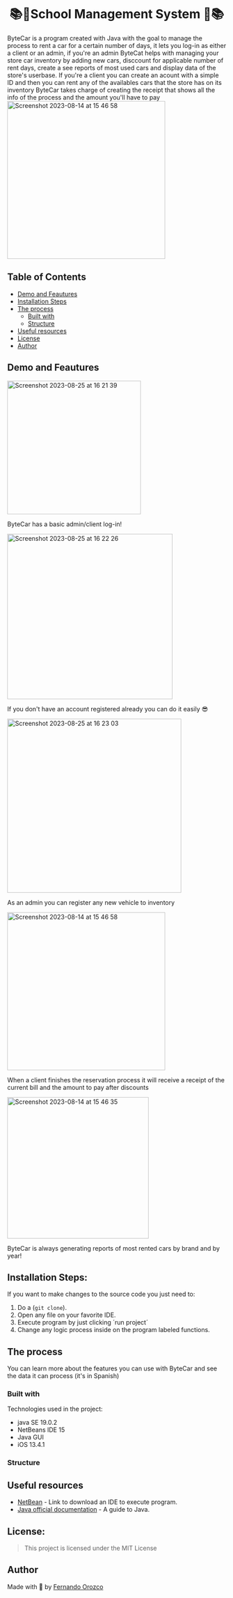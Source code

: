 <h1 align="center" id="title">📚🏫School Management System 🏫📚</h1>
ByteCar is a program created with Java with the goal to manage the process to rent a car for a certain number of days, it lets you log-in as either a client or an admin, if you're an admin ByteCat helps with managing your store car inventory by adding new cars, disccount for applicable number of rent days, create a see reports of most used cars and display data of the store's userbase. If you're a client you can create an acount with a simple ID and then you can rent any of the availables cars that the store has on its inventory ByteCar takes charge of creating the receipt that shows all the info of the process and the amount you'll have to pay

<img width="363" alt="Screenshot 2023-08-14 at 15 46 58" src="https://github.com/Fer-dev-gt/ByteCar-Car-Rental-Service/assets/119085740/09529d50-940c-4924-80dd-4f3e093a0800">

## Table of Contents

- [Demo and Feautures](#demo-and-features)
- [Installation Steps](#installation-steps)
- [The process](#the-process)
  - [Built with](#built-with)
  - [Structure](#structure)
- [Useful resources](#useful-resources)
- [License](#license)
- [Author](#author)

## Demo and Feautures
<img width="307" alt="Screenshot 2023-08-25 at 16 21 39" src="https://github.com/Fer-dev-gt/ByteCar-Car-Rental-Service/assets/119085740/18f8227d-f5dc-4962-ae17-b3de43d38dad">
<p>ByteCar has a basic admin/client log-in!</p>

<img width="380" alt="Screenshot 2023-08-25 at 16 22 26" src="https://github.com/Fer-dev-gt/ByteCar-Car-Rental-Service/assets/119085740/61454dc3-7d4c-4f8c-bfb2-dac29e04554b">
<p>If you don't have an account registered already you can do it easily 😎</p>

<img width="400" alt="Screenshot 2023-08-25 at 16 23 03" src="https://github.com/Fer-dev-gt/ByteCar-Car-Rental-Service/assets/119085740/4d2474d4-11e1-46e2-8e29-f1c44362ca35">
<p>As an admin you can register any new vehicle to inventory</p>

<img width="363" alt="Screenshot 2023-08-14 at 15 46 58" src="https://github.com/Fer-dev-gt/ByteCar-Car-Rental-Service/assets/119085740/09529d50-940c-4924-80dd-4f3e093a0800">
<p>When a client finishes the reservation process it will receive a receipt of the current bill and the amount to pay after discounts</p>

<img width="325" alt="Screenshot 2023-08-14 at 15 46 35" src="https://github.com/Fer-dev-gt/ByteCar-Car-Rental-Service/assets/119085740/3a185ce8-9ae8-4d01-8c24-112124224752">
<p>ByteCar is always generating reports of most rented cars by brand and by year!</p>

## Installation Steps:
If you want to make changes to the source code you just need to:

1. Do a (`git clone`).
2. Open any file on your favorite IDE.
3. Execute program by just clicking ´run project´
4. Change any logic process inside on the program labeled functions.

## The process 
You can learn more about the features you can use with ByteCar and see the data it can process (it's in Spanish)

### Built with
Technologies used in the project:

*   java SE 19.0.2
*   NetBeans IDE 15
*   Java GUI
*   iOS 13.4.1

### Structure

## Useful resources

* [NetBean](https://netbeans.apache.org/) - Link to download an IDE to execute program.
* [Java official documentation](https://docs.oracle.com/javase/tutorial/java/IandI/defaultmethods.html) - A guide to Java.

## License:

> This project is licensed under the MIT License

## Author

Made with 💜 by [Fernando Orozco](https://www.linkedin.com/in/fernando-orozco-velasquez/)
